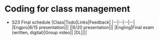 # Coding for class management

+ S23 Final schedule
|Class|Todo|Links|Feedback|
|--|--|--|--|
|Engpro|6/15 presentation|||
||6/20 presentation|||
|Engling|Final exam (written, digital)|Group video||
|DL||||

